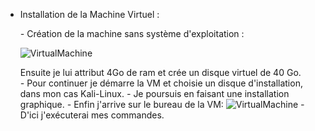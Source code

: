 * Installation de la Machine Virtuel :    

  *-* Création de la machine sans système d'exploitation :    

   ![VirtualMachine](https://github.com/IUT-Beziers/sae12-JulienAlleaume/blob/f6cf29d53a6b98f2b3c3768a32b72ee210d84bd4/Image/VM.PNG)   

   Ensuite je lui attribut 4Go de ram et crée un disque virtuel de 40 Go.   
   *-* Pour continuer je démarre la VM et choisie un disque d'installation, dans mon cas Kali-Linux.
   *-* Je poursuis en faisant une installation graphique.
   *-* Enfin j'arrive sur le bureau de la VM: ![VirtualMachine](https://github.com/IUT-Beziers/sae12-JulienAlleaume/blob/f6cf29d53a6b98f2b3c3768a32b72ee210d84bd4/Image/VM2.PNG)
   *-* D'ici j'exécuterai mes commandes.
